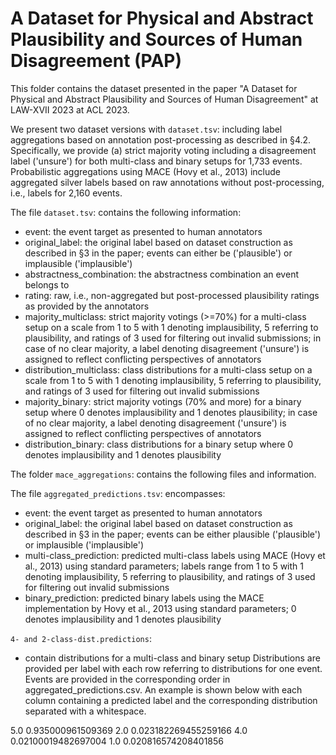 # A Dataset for Physical and Abstract Plausibility and Sources of Human Disagreement (PAP)

This folder contains the dataset presented in the paper "A Dataset for Physical and Abstract Plausibility and Sources of Human Disagreement" at LAW-XVII 2023 at ACL 2023. 

We present two dataset versions with ```dataset.tsv```: including label aggregations based on annotation post-processing as described in §4.2.
Specifically, we provide (a) strict majority voting including a disagreement label ('unsure') for both multi-class and binary setups for 1,733 events.
Probabilistic aggregations using MACE (Hovy et al., 2013) include aggregated silver labels based on raw annotations without post-processing, i.e., labels for 2,160 events.

The file ```dataset.tsv```: contains the following information:
- event: the event target as presented to human annotators
- original_label: the original label based on dataset construction as described in §3 in the paper; events can either be ('plausible') or implausible ('implausible')
- abstractness_combination: the abstractness combination an event belongs to
- rating: raw, i.e., non-aggregated but post-processed plausibility ratings as provided by the annotators
- majority_multiclass: strict majority votings (>=70%) for a multi-class setup on a scale from 1 to 5 with 1 denoting implausibility, 5 referring to plausibility, and ratings of 3 used for filtering out invalid submissions; in case of no clear majority, a label denoting disagreement ('unsure') is assigned to reflect conflicting perspectives of annotators
- distribution_multiclass: class distributions for a multi-class setup on a scale from 1 to 5 with 1 denoting implausibility, 5 referring to plausibility, and ratings of 3 used for filtering out invalid submissions
- majority_binary: strict majority votings (70% and more) for a binary setup where 0 denotes implausibility and 1 denotes plausibility; in case of no clear majority, a label denoting disagreement ('unsure') is assigned to reflect conflicting perspectives of annotators
- distribution_binary: class distributions for a binary setup where 0 denotes implausibility and 1 denotes plausibility

The folder ```mace_aggregations```: contains the following files and information.

The file ```aggregated_predictions.tsv```: encompasses:
- event: the event target as presented to human annotators
- original_label: the original label based on dataset construction as described in §3 in the paper; events can be either plausible ('plausible') or implausible ('implausible')
- multi-class_prediction: predicted multi-class labels using MACE (Hovy et al., 2013) using standard parameters; labels range from 1 to 5 with 1 denoting implausibility, 5 referring to plausibility, and ratings of 3 used for filtering out invalid submissions
- binary_prediction: predicted binary labels using the MACE implementation by Hovy et al., 2013 using standard parameters; 0 denotes implausibility and 1 denotes plausibility

```4- and 2-class-dist.predictions```:
- contain distributions for a multi-class and binary setup
Distributions are provided per label with each row referring to distributions for one event.
Events are provided in the corresponding order in aggregated_predictions.csv.
An example is shown below with each column containing a predicted label and the corresponding distribution separated with a whitespace.

5.0 0.935000961509369	2.0 0.023182269455259166	4.0 0.02100019482697004	1.0 0.020816574208401856
